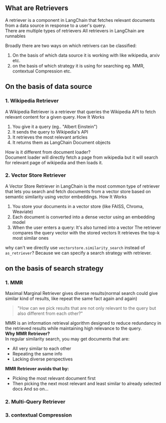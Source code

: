 ## What are Retrievers
A retriever is a component in LangChain that fetches relevant documents from a data source in response to a user's query.  
There are multiple types of retrievers
All retrievers in LangChain are runnables

Broadly there are two ways on which retrivers can be classified:
1. On the basis of which data source it is working with
like wikipedia, arxiv etc.
2. on the basis of which strategy it is using for searching
eg. MMR, contextual Compression etc.

## On the basis of data source
### 1. Wikipedia Retriever
A Wikipedia Retriever is a retriever that queries the Wikipedia API to fetch relevant content for a given query.
How It Works
1. You give it a query (eg.. "Albert Einstein")
2. It sends the query to Wikipedia's API
3. It retrieves the most relevant articles
4. It returns them as LangChain Document objects

How is it different from document loader?  
Document loader will directly fetch a page from wikipedia but it will search for relevant page of wikipedia and then loads it.

### 2. Vector Store Retriever
A Vector Store Retriever in LangChain is the most common type of retriever that lets you search and fetch documents from a vector store based on semantic similarity using vector embeddings.
How It Works
1. You store your documents in a vector store (like FAISS, Chroma, Weaviate)
2. Each document is converted into a dense vector using an embedding model
3. When the user enters a query:
It's also turned into a vector
The retriever compares the query vector with the stored vectors
It retrieves the top-k most similar ones

why can't we directly use `vectorstore.similarity_search` instead of `as_retriever`?
Because we can specify a search strategy with retriever. 

## on the basis of search strategy
### 1. MMR
Maximal Marginal Retriever gives diverse results(normal search could give similar kind of results, like repeat the same fact again and again)
> "How can we pick results that are not only relevant to the query but also different from each other?"   

MMR is an information retrieval algorithm designed to reduce redundancy in the retrieved results while maintaining high relevance to the query.  
**Why MMR Retriever?**  
In regular similarity search, you may get documents that are:
* All very similar to each other
* Repeating the same info
* Lacking diverse perspectives  

**MMR Retriever avoids that by:**
* Picking the most relevant document first
* Then picking the next most relevant and least similar to already selected docs
And so on...

### 2. Multi-Query Retriever 

### 3. contextual Compression 